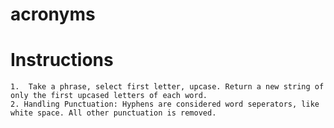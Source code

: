 # acronyms

# Instructions 
    1.  Take a phrase, select first letter, upcase. Return a new string of only the first upcased letters of each word. 
    2. Handling Punctuation: Hyphens are considered word seperators, like white space. All other punctuation is removed. 
